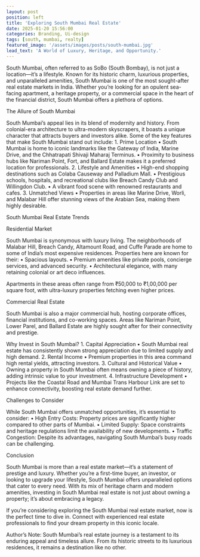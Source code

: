 ```yaml
---
layout: post
position: left
title: 'Exploring South Mumbai Real Estate'
date: 2025-01-20 15:56:00
categories: Branding, Ui-design
tags: [south, mumbai, realty]
featured_image: '/assets/images/posts/south-mumbai.jpg'
lead_text: 'A World of Luxury, Heritage, and Opportunity.'
---
```



South Mumbai, often referred to as SoBo (South Bombay), is not just a location—it’s a lifestyle. Known for its historic charm, luxurious properties, and unparalleled amenities, South Mumbai is one of the most sought-after real estate markets in India. Whether you’re looking for an opulent sea-facing apartment, a heritage property, or a commercial space in the heart of the financial district, South Mumbai offers a plethora of options.

The Allure of South Mumbai

South Mumbai’s appeal lies in its blend of modernity and history. From colonial-era architecture to ultra-modern skyscrapers, it boasts a unique character that attracts buyers and investors alike. Some of the key features that make South Mumbai stand out include:
	1.	Prime Location
      •   South Mumbai is home to iconic landmarks like the Gateway of India, Marine Drive, and the Chhatrapati Shivaji Maharaj Terminus.
      •   Proximity to business hubs like Nariman Point, Fort, and Ballard Estate makes it a preferred location for professionals.
	2.	Lifestyle and Amenities
      •   High-end shopping destinations such as Colaba Causeway and Palladium Mall.
      •   Prestigious schools, hospitals, and recreational clubs like Breach Candy Club and Willingdon Club.
      •   A vibrant food scene with renowned restaurants and cafes.
	3.	Unmatched Views
      •   Properties in areas like Marine Drive, Worli, and Malabar Hill offer stunning views of the Arabian Sea, making them highly desirable.

South Mumbai Real Estate Trends

Residential Market

South Mumbai is synonymous with luxury living. The neighborhoods of Malabar Hill, Breach Candy, Altamount Road, and Cuffe Parade are home to some of India’s most expensive residences. Properties here are known for their:
   •   Spacious layouts.
   •   Premium amenities like private pools, concierge services, and advanced security.
   •   Architectural elegance, with many retaining colonial or art deco influences.

Apartments in these areas often range from ₹50,000 to ₹1,00,000 per square foot, with ultra-luxury properties fetching even higher prices.

Commercial Real Estate

South Mumbai is also a major commercial hub, hosting corporate offices, financial institutions, and co-working spaces. Areas like Nariman Point, Lower Parel, and Ballard Estate are highly sought after for their connectivity and prestige.

Why Invest in South Mumbai?
	1.	Capital Appreciation
      •   South Mumbai real estate has consistently shown strong appreciation due to limited supply and high demand.
	2.	Rental Income
      •   Premium properties in this area command high rental yields, attracting investors.
	3.	Cultural and Historical Value
      •   Owning a property in South Mumbai often means owning a piece of history, adding intrinsic value to your investment.
	4.	Infrastructure Development
      •   Projects like the Coastal Road and Mumbai Trans Harbour Link are set to enhance connectivity, boosting real estate demand further.

Challenges to Consider

While South Mumbai offers unmatched opportunities, it’s essential to consider:
   •   High Entry Costs: Property prices are significantly higher compared to other parts of Mumbai.
   •   Limited Supply: Space constraints and heritage regulations limit the availability of new developments.
   •   Traffic Congestion: Despite its advantages, navigating South Mumbai’s busy roads can be challenging.

Conclusion

South Mumbai is more than a real estate market—it’s a statement of prestige and luxury. Whether you’re a first-time buyer, an investor, or looking to upgrade your lifestyle, South Mumbai offers unparalleled options that cater to every need. With its mix of heritage charm and modern amenities, investing in South Mumbai real estate is not just about owning a property; it’s about embracing a legacy.

If you’re considering exploring the South Mumbai real estate market, now is the perfect time to dive in. Connect with experienced real estate professionals to find your dream property in this iconic locale.

Author’s Note:
South Mumbai’s real estate journey is a testament to its enduring appeal and timeless allure. From its historic streets to its luxurious residences, it remains a destination like no other.
